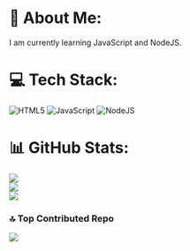 # 💫 About Me:
I am currently learning JavaScript and NodeJS.


# 💻 Tech Stack:
![HTML5](https://img.shields.io/badge/html5-%23E34F26.svg?style=for-the-badge&logo=html5&logoColor=white) ![JavaScript](https://img.shields.io/badge/javascript-%23323330.svg?style=for-the-badge&logo=javascript&logoColor=%23F7DF1E) ![NodeJS](https://img.shields.io/badge/node.js-6DA55F?style=for-the-badge&logo=node.js&logoColor=white)
# 📊 GitHub Stats:
![](https://github-readme-stats.vercel.app/api?username=325philipp&theme=dark&hide_border=false&include_all_commits=true&count_private=false)<br/>
![](https://nirzak-streak-stats.vercel.app/?user=325philipp&theme=dark&hide_border=false)<br/>
![](https://github-readme-stats.vercel.app/api/top-langs/?username=325philipp&theme=dark&hide_border=false&include_all_commits=true&count_private=false&layout=compact)

### 🔝 Top Contributed Repo
![](https://github-contributor-stats.vercel.app/api?username=325philipp&limit=5&theme=dark&combine_all_yearly_contributions=true)

<!-- Proudly created with GPRM ( https://gprm.itsvg.in ) -->
<!---
325philipp/325philipp is a ✨ special ✨ repository because its `README.md` (this file) appears on your GitHub profile.
You can click the Preview link to take a look at your changes.
--->
